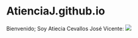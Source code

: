 # AtienciaJ.github.io
<!DOCTYPE html>
<html lang="en">
<head>
    <meta charset="UTF-8">
    <meta name="viewport" content="width=device-width, initial-scale=1.0">
</head>
<body>
    Bienvenido; Soy Atiecia Cevallos José Vicente:



<img src="c:\Users\DELL\AppData\Local\Packages\5319275A.WhatsAppDesktop_cv1g1gvanyjgm\TempState\A25067C6D17EE06552AD5E147AE25C49\Imagen de WhatsApp 2023-10-13 a las 22.48.59_dd1ef1cc.jpg">
</body>
</html>
